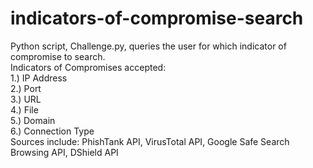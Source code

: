 # indicators-of-compromise-search
Python script, Challenge.py, queries the user for which indicator of compromise to search.  
Indicators of Compromises accepted:  
1.) IP Address  
2.) Port  
3.) URL  
4.) File  
5.) Domain  
6.) Connection Type  
Sources include: PhishTank API, VirusTotal API, Google Safe Search Browsing API, DShield API  

